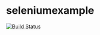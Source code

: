 # seleniumexample


[![Build Status](https://travis-ci.com/koubafire/Selenium.svg?branch=master)](https://travis-ci.com/koubafire/Selenium)
